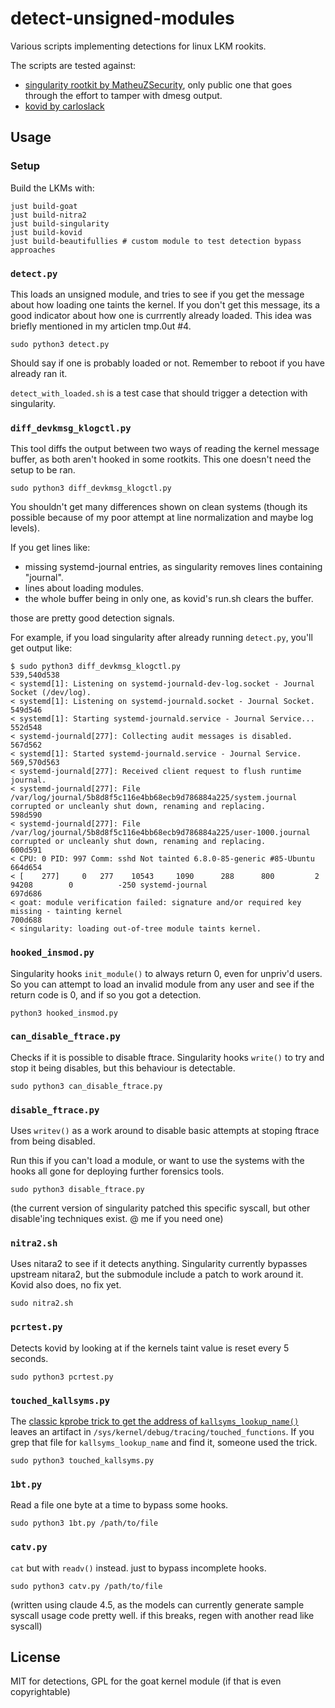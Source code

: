# detect-unsigned-modules

Various scripts implementing detections for linux LKM rookits.

The scripts are tested against:
* [singularity rootkit by MatheuZSecurity](https://github.com/MatheuZSecurity/Singularity/tree/main),
  only public one that goes through the effort to tamper with dmesg output.
* [kovid by carloslack](https://github.com/carloslack/KoviD/tree/master)

## Usage

### Setup

Build the LKMs with:
```
just build-goat
just build-nitra2
just build-singularity
just build-kovid
just build-beautifullies # custom module to test detection bypass approaches
```

### `detect.py`

This loads an unsigned module, and tries to see if you get the message about
how loading one taints the kernel.
If you don't get this message, its a good indicator about how one is currrently
already loaded.
This idea was briefly mentioned in my articlen tmp.0ut #4.

```
sudo python3 detect.py
```

Should say if one is probably loaded or not.
Remember to reboot if you have already ran it.

`detect_with_loaded.sh` is a test case that should trigger a detection with
singularity.

### `diff_devkmsg_klogctl.py`

This tool diffs the output between two ways of reading the kernel message
buffer, as both aren't hooked in some rootkits.
This one doesn't need the setup to be ran.

```
sudo python3 diff_devkmsg_klogctl.py
```

You shouldn't get many differences shown on clean systems (though its possible
because of my poor attempt at line normalization and maybe log levels).

If you get lines like:
* missing systemd-journal entries, as singularity removes lines containing
  "journal".
* lines about loading modules.
* the whole buffer being in only one, as kovid's run.sh clears the buffer.

those are pretty good detection signals.

For example, if you load singularity after already running `detect.py`, you'll
get output like:

```
$ sudo python3 diff_devkmsg_klogctl.py
539,540d538
< systemd[1]: Listening on systemd-journald-dev-log.socket - Journal Socket (/dev/log).
< systemd[1]: Listening on systemd-journald.socket - Journal Socket.
549d546
< systemd[1]: Starting systemd-journald.service - Journal Service...
552d548
< systemd-journald[277]: Collecting audit messages is disabled.
567d562
< systemd[1]: Started systemd-journald.service - Journal Service.
569,570d563
< systemd-journald[277]: Received client request to flush runtime journal.
< systemd-journald[277]: File /var/log/journal/5b8d8f5c116e4bb68ecb9d786884a225/system.journal corrupted or uncleanly shut down, renaming and replacing.
598d590
< systemd-journald[277]: File /var/log/journal/5b8d8f5c116e4bb68ecb9d786884a225/user-1000.journal corrupted or uncleanly shut down, renaming and replacing.
600d591
< CPU: 0 PID: 997 Comm: sshd Not tainted 6.8.0-85-generic #85-Ubuntu
664d654
< [    277]     0   277    10543     1090      288      800         2    94208        0          -250 systemd-journal
697d686
< goat: module verification failed: signature and/or required key missing - tainting kernel
700d688
< singularity: loading out-of-tree module taints kernel.
```

### `hooked_insmod.py`

Singularity hooks `init_module()` to always
return 0, even for unpriv'd users.
So you can attempt to load an invalid module from any user and see if the return
code is 0, and if so you got a detection.

```
python3 hooked_insmod.py
```

### `can_disable_ftrace.py`

Checks if it is possible to disable ftrace.
Singularity hooks `write()` to try and stop it being disables, but this
behaviour is detectable.

```
sudo python3 can_disable_ftrace.py
```

### `disable_ftrace.py`

Uses `writev()` as a work around to disable basic attempts at stoping ftrace
from being disabled.

Run this if you can't load a module, or want to use the systems with the hooks
all gone for deploying further forensics tools.

```
sudo python3 disable_ftrace.py
```

(the current version of singularity patched this specific syscall, but other
disable'ing techniques exist. @ me if you need one)

### `nitra2.sh`

Uses nitara2 to see if it detects anything.
Singularity currently bypasses upstream nitara2, but the submodule include a
patch to work around it.
Kovid also does, no fix yet.

```
sudo nitra2.sh
```

### `pcrtest.py`

Detects kovid by looking at if the kernels taint value is reset every 5 seconds.

```
sudo python3 pcrtest.py
```

### `touched_kallsyms.py`

The [classic kprobe trick to get the address of `kallsyms_lookup_name()`](https://github.com/xcellerator/linux_kernel_hacking/issues/3#issuecomment-75795111) leaves
an artifact in `/sys/kernel/debug/tracing/touched_functions`.
If you grep that file for `kallsyms_lookup_name` and find it, someone used the
trick.

```
sudo python3 touched_kallsyms.py
```

### `1bt.py`

Read a file one byte at a time to bypass some hooks.

```
sudo python3 1bt.py /path/to/file
```

### `catv.py`

`cat` but with `readv()` instead. just to bypass incomplete hooks.

```
sudo python3 catv.py /path/to/file
```

(written using claude 4.5, as the models can currently generate sample syscall
usage code pretty well. if this breaks, regen with another read like syscall)

## License

MIT for detections, GPL for the goat kernel module (if that is even
copyrightable)
